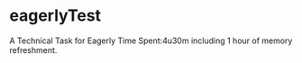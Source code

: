 # eagerlyTest
A Technical Task for Eagerly
Time Spent:4u30m including 1 hour of memory refreshment.

